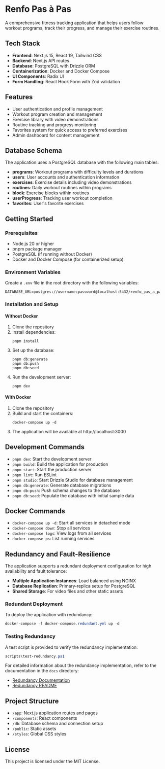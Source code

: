 # Renfo Pas à Pas

A comprehensive fitness tracking application that helps users follow workout programs, track their progress, and manage their exercise routines.

## Tech Stack

- **Frontend**: Next.js 15, React 19, Tailwind CSS
- **Backend**: Next.js API routes
- **Database**: PostgreSQL with Drizzle ORM
- **Containerization**: Docker and Docker Compose
- **UI Components**: Radix UI
- **Form Handling**: React Hook Form with Zod validation

## Features

- User authentication and profile management
- Workout program creation and management
- Exercise library with video demonstrations
- Routine tracking and progress monitoring
- Favorites system for quick access to preferred exercises
- Admin dashboard for content management

## Database Schema

The application uses a PostgreSQL database with the following main tables:
- **programs**: Workout programs with difficulty levels and durations
- **users**: User accounts and authentication information
- **exercises**: Exercise details including video demonstrations
- **routines**: Daily workout routines within programs
- **block**: Exercise blocks within routines
- **userProgress**: Tracking user workout completion
- **favorites**: User's favorite exercises

## Getting Started

### Prerequisites

- Node.js 20 or higher
- pnpm package manager
- PostgreSQL (if running without Docker)
- Docker and Docker Compose (for containerized setup)

### Environment Variables

Create a `.env` file in the root directory with the following variables:

```
DATABASE_URL=postgres://username:password@localhost:5432/renfo_pas_a_pas
```

### Installation and Setup

#### Without Docker

1. Clone the repository
2. Install dependencies:
   ```
   pnpm install
   ```
3. Set up the database:
   ```
   pnpm db:generate
   pnpm db:push
   pnpm db:seed
   ```
4. Run the development server:
   ```
   pnpm dev
   ```

#### With Docker

1. Clone the repository
2. Build and start the containers:
   ```
   docker-compose up -d
   ```
3. The application will be available at http://localhost:3000

## Development Commands

- `pnpm dev`: Start the development server
- `pnpm build`: Build the application for production
- `pnpm start`: Start the production server
- `pnpm lint`: Run ESLint
- `pnpm studio`: Start Drizzle Studio for database management
- `pnpm db:generate`: Generate database migrations
- `pnpm db:push`: Push schema changes to the database
- `pnpm db:seed`: Populate the database with initial sample data

## Docker Commands

- `docker-compose up -d`: Start all services in detached mode
- `docker-compose down`: Stop all services
- `docker-compose logs`: View logs from all services
- `docker-compose ps`: List running services

## Redundancy and Fault-Resilience

The application supports a redundant deployment configuration for high availability and fault tolerance:

- **Multiple Application Instances**: Load balanced using NGINX
- **Database Replication**: Primary-replica setup for PostgreSQL
- **Shared Storage**: For video files and other static assets

### Redundant Deployment

To deploy the application with redundancy:

```powershell
docker-compose -f docker-compose.redundant.yml up -d
```

### Testing Redundancy

A test script is provided to verify the redundancy implementation:

```powershell
scripts\test-redundancy.ps1
```

For detailed information about the redundancy implementation, refer to the documentation in the `docs` directory:
- [Redundancy Documentation](docs/redundancy.md)
- [Redundancy README](docs/README-redundancy.md)

## Project Structure

- `/app`: Next.js application routes and pages
- `/components`: React components
- `/db`: Database schema and connection setup
- `/public`: Static assets
- `/styles`: Global CSS styles

## License

This project is licensed under the MIT License.

